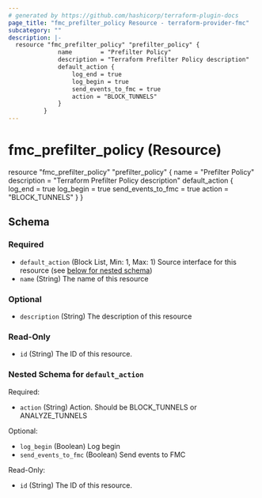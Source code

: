 ```yaml
---
# generated by https://github.com/hashicorp/terraform-plugin-docs
page_title: "fmc_prefilter_policy Resource - terraform-provider-fmc"
subcategory: ""
description: |-
  resource "fmc_prefilter_policy" "prefilter_policy" {
              name        = "Prefilter Policy"
              description = "Terraform Prefilter Policy description"
              default_action { 
                  log_end = true
                  log_begin = true
                  send_events_to_fmc = true
                  action = "BLOCK_TUNNELS"
              }
          }
---
```


# fmc_prefilter_policy (Resource)

resource "fmc_prefilter_policy" "prefilter_policy" {
				name        = "Prefilter Policy"
				description = "Terraform Prefilter Policy description"
				default_action { 
					log_end = true
					log_begin = true
					send_events_to_fmc = true
					action = "BLOCK_TUNNELS"
				}
			}



<!-- schema generated by tfplugindocs -->
## Schema

### Required

- `default_action` (Block List, Min: 1, Max: 1) Source interface for this resource (see [below for nested schema](#nestedblock--default_action))
- `name` (String) The name of this resource

### Optional

- `description` (String) The description of this resource

### Read-Only

- `id` (String) The ID of this resource.

<a id="nestedblock--default_action"></a>
### Nested Schema for `default_action`

Required:

- `action` (String) Action. Should be BLOCK_TUNNELS or ANALYZE_TUNNELS

Optional:

- `log_begin` (Boolean) Log begin
- `send_events_to_fmc` (Boolean) Send events to FMC

Read-Only:

- `id` (String) The ID of this resource.


